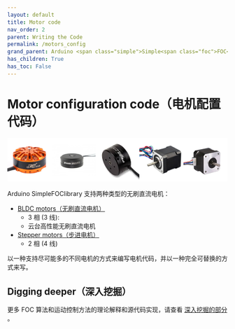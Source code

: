 ```yaml
---
layout: default
title: Motor code
nav_order: 2
parent: Writing the Code
permalink: /motors_config
grand_parent: Arduino <span class="simple">Simple<span class="foc">FOC</span>library</span>
has_children: True
has_toc: False
---
```


# Motor configuration code（电机配置代码）

<div class="width60">
<img src="extras/Images/mot2.jpg" style="width:20%;display:inline"><img src="extras/Images/bigger.jpg" style="width:20%;display:inline"><img src="extras/Images/mot.jpg" style="width:20%;display:inline"><img src="extras/Images/nema17_2.jpg" style="width:20%;display:inline"><img src="extras/Images/nema17_1.jpg" style="width:20%;display:inline">
</div>

Arduino <span class="simple">Simple<span class="foc">FOC</span>library</span> 支持两种类型的无刷直流电机：

- [BLDC motors（无刷直流电机） <i class="fa fa-external-link"></i>](bldcmotor) 
  - 3 相 (3 线):
  - 云台高性能无刷直流电机
- [Stepper motors（步进电机） <i class="fa fa-external-link"></i>](steppermotor) 
  - 2 相 (4 线)


以一种支持尽可能多的不同电机的方式来编写电机代码，并以一种完全可替换的方式来写。

## Digging deeper（深入挖掘）
更多 FOC 算法和运动控制方法的理论解释和源代码实现，请查看 [深入挖掘的部分](digging_deeper) 。